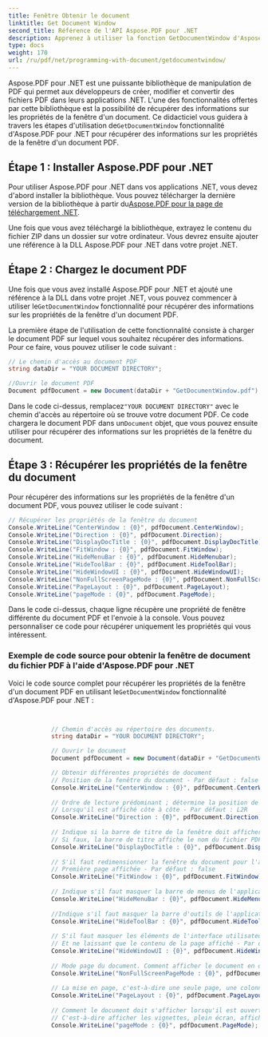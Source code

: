 ```yaml
---
title: Fenêtre Obtenir le document
linktitle: Get Document Window
second_title: Référence de l'API Aspose.PDF pour .NET
description: Apprenez à utiliser la fonction GetDocumentWindow d'Aspose.PDF pour .NET pour récupérer des informations sur les propriétés de la fenêtre d'un document PDF.
type: docs
weight: 170
url: /ru/pdf/net/programming-with-document/getdocumentwindow/
---
```


 Aspose.PDF pour .NET est une puissante bibliothèque de manipulation de PDF qui permet aux développeurs de créer, modifier et convertir des fichiers PDF dans leurs applications .NET. L'une des fonctionnalités offertes par cette bibliothèque est la possibilité de récupérer des informations sur les propriétés de la fenêtre d'un document. Ce didacticiel vous guidera à travers les étapes d'utilisation de`GetDocumentWindow` fonctionnalité d'Aspose.PDF pour .NET pour récupérer des informations sur les propriétés de la fenêtre d'un document PDF.

## Étape 1 : Installer Aspose.PDF pour .NET

 Pour utiliser Aspose.PDF pour .NET dans vos applications .NET, vous devez d'abord installer la bibliothèque. Vous pouvez télécharger la dernière version de la bibliothèque à partir du[Aspose.PDF pour la page de téléchargement .NET](https://releases.aspose.com/pdf/net).

Une fois que vous avez téléchargé la bibliothèque, extrayez le contenu du fichier ZIP dans un dossier sur votre ordinateur. Vous devrez ensuite ajouter une référence à la DLL Aspose.PDF pour .NET dans votre projet .NET.

## Étape 2 : Chargez le document PDF

 Une fois que vous avez installé Aspose.PDF pour .NET et ajouté une référence à la DLL dans votre projet .NET, vous pouvez commencer à utiliser le`GetDocumentWindow` fonctionnalité pour récupérer des informations sur les propriétés de la fenêtre d'un document PDF.

La première étape de l'utilisation de cette fonctionnalité consiste à charger le document PDF sur lequel vous souhaitez récupérer des informations. Pour ce faire, vous pouvez utiliser le code suivant :

```csharp
// Le chemin d'accès au document PDF
string dataDir = "YOUR DOCUMENT DIRECTORY";

//Ouvrir le document PDF
Document pdfDocument = new Document(dataDir + "GetDocumentWindow.pdf");
```

 Dans le code ci-dessus, remplacez`"YOUR DOCUMENT DIRECTORY"` avec le chemin d'accès au répertoire où se trouve votre document PDF. Ce code chargera le document PDF dans un`Document` objet, que vous pouvez ensuite utiliser pour récupérer des informations sur les propriétés de la fenêtre du document.

## Étape 3 : Récupérer les propriétés de la fenêtre du document

Pour récupérer des informations sur les propriétés de la fenêtre d'un document PDF, vous pouvez utiliser le code suivant :

```csharp
// Récupérer les propriétés de la fenêtre du document
Console.WriteLine("CenterWindow : {0}", pdfDocument.CenterWindow);
Console.WriteLine("Direction : {0}", pdfDocument.Direction);
Console.WriteLine("DisplayDocTitle : {0}", pdfDocument.DisplayDocTitle);
Console.WriteLine("FitWindow : {0}", pdfDocument.FitWindow);
Console.WriteLine("HideMenuBar : {0}", pdfDocument.HideMenubar);
Console.WriteLine("HideToolBar : {0}", pdfDocument.HideToolBar);
Console.WriteLine("HideWindowUI : {0}", pdfDocument.HideWindowUI);
Console.WriteLine("NonFullScreenPageMode : {0}", pdfDocument.NonFullScreenPageMode);
Console.WriteLine("PageLayout : {0}", pdfDocument.PageLayout);
Console.WriteLine("pageMode : {0}", pdfDocument.PageMode);
```

Dans le code ci-dessus, chaque ligne récupère une propriété de fenêtre différente du document PDF et l'envoie à la console. Vous pouvez personnaliser ce code pour récupérer uniquement les propriétés qui vous intéressent.

### Exemple de code source pour obtenir la fenêtre de document du fichier PDF à l'aide d'Aspose.PDF pour .NET 

 Voici le code source complet pour récupérer les propriétés de la fenêtre d'un document PDF en utilisant le`GetDocumentWindow` fonctionnalité d'Aspose.PDF pour .NET :

```csharp

            
            // Chemin d'accès au répertoire des documents.
            string dataDir = "YOUR DOCUMENT DIRECTORY";

            // Ouvrir le document
            Document pdfDocument = new Document(dataDir + "GetDocumentWindow.pdf");

            // Obtenir différentes propriétés de document
            // Position de la fenêtre du document - Par défaut : false
            Console.WriteLine("CenterWindow : {0}", pdfDocument.CenterWindow);
   
            // Ordre de lecture prédominant ; détermine la position de la page
            // Lorsqu'il est affiché côte à côte - Par défaut : L2R
            Console.WriteLine("Direction : {0}", pdfDocument.Direction);
            
            // Indique si la barre de titre de la fenêtre doit afficher le titre du document
            // Si faux, la barre de titre affiche le nom du fichier PDF - Par défaut : faux
            Console.WriteLine("DisplayDocTitle : {0}", pdfDocument.DisplayDocTitle);
            
            // S'il faut redimensionner la fenêtre du document pour l'adapter à la taille de
            // Première page affichée - Par défaut : false
            Console.WriteLine("FitWindow : {0}", pdfDocument.FitWindow);
            
            // Indique s'il faut masquer la barre de menus de l'application de visualisation - Par défaut : false
            Console.WriteLine("HideMenuBar : {0}", pdfDocument.HideMenubar);
            
            //Indique s'il faut masquer la barre d'outils de l'application de visualisation - Par défaut : false
            Console.WriteLine("HideToolBar : {0}", pdfDocument.HideToolBar);
            
            // S'il faut masquer les éléments de l'interface utilisateur comme les barres de défilement
            // Et ne laissant que le contenu de la page affiché - Par défaut : false
            Console.WriteLine("HideWindowUI : {0}", pdfDocument.HideWindowUI);
            
            // Mode page du document. Comment afficher le document en quittant le mode plein écran.
            Console.WriteLine("NonFullScreenPageMode : {0}", pdfDocument.NonFullScreenPageMode);
            
            // La mise en page, c'est-à-dire une seule page, une colonne
            Console.WriteLine("PageLayout : {0}", pdfDocument.PageLayout);
            
            // Comment le document doit s'afficher lorsqu'il est ouvert
            // C'est-à-dire afficher les vignettes, plein écran, afficher le panneau de pièces jointes
            Console.WriteLine("pageMode : {0}", pdfDocument.PageMode);
            
        
```
